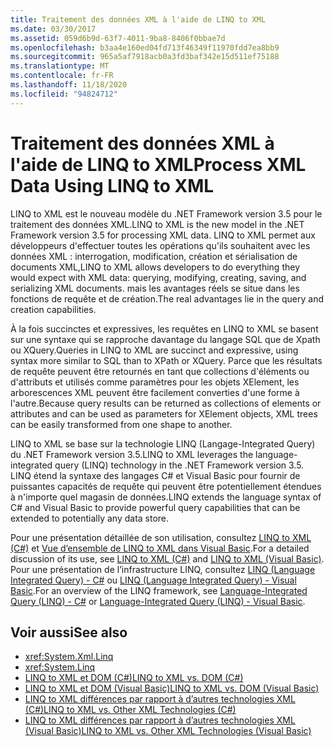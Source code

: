 ```yaml
---
title: Traitement des données XML à l'aide de LINQ to XML
ms.date: 03/30/2017
ms.assetid: 059d6b9d-63f7-4011-9ba8-8406f0bbae7d
ms.openlocfilehash: b3aa4e160ed04fd713f46349f11970fdd7ea8bb9
ms.sourcegitcommit: 965a5af7918acb0a3fd3baf342e15d511ef75188
ms.translationtype: MT
ms.contentlocale: fr-FR
ms.lasthandoff: 11/18/2020
ms.locfileid: "94824712"
---
```

# <a name="process-xml-data-using-linq-to-xml"></a><span data-ttu-id="25f96-102">Traitement des données XML à l'aide de LINQ to XML</span><span class="sxs-lookup"><span data-stu-id="25f96-102">Process XML Data Using LINQ to XML</span></span>
<span data-ttu-id="25f96-103">LINQ to XML est le nouveau modèle du .NET Framework version 3.5 pour le traitement des données XML.</span><span class="sxs-lookup"><span data-stu-id="25f96-103">LINQ to XML is the new model in the .NET Framework version 3.5 for processing XML data.</span></span> <span data-ttu-id="25f96-104">LINQ to XML permet aux développeurs d'effectuer toutes les opérations qu'ils souhaitent avec les données XML : interrogation, modification, création et sérialisation de documents XML,</span><span class="sxs-lookup"><span data-stu-id="25f96-104">LINQ to XML allows developers to do everything they would expect with XML data: querying, modifying, creating, saving, and serializing XML documents.</span></span> <span data-ttu-id="25f96-105">mais les avantages réels se situe dans les fonctions de requête et de création.</span><span class="sxs-lookup"><span data-stu-id="25f96-105">The real advantages lie in the query and creation capabilities.</span></span>  
  
 <span data-ttu-id="25f96-106">À la fois succinctes et expressives, les requêtes en LINQ to XML se basent sur une syntaxe qui se rapproche davantage du langage SQL que de Xpath ou XQuery.</span><span class="sxs-lookup"><span data-stu-id="25f96-106">Queries in LINQ to XML are succinct and expressive, using syntax more similar to SQL than to XPath or XQuery.</span></span> <span data-ttu-id="25f96-107">Parce que les résultats de requête peuvent être retournés en tant que collections d'éléments ou d'attributs et utilisés comme paramètres pour les objets XElement, les arborescences XML peuvent être facilement converties d'une forme à l'autre.</span><span class="sxs-lookup"><span data-stu-id="25f96-107">Because query results can be returned as collections of elements or attributes and can be used as parameters for XElement objects, XML trees can be easily transformed from one shape to another.</span></span>  
  
 <span data-ttu-id="25f96-108">LINQ to XML se base sur la technologie LINQ (Langage-Integrated Query) du .NET Framework version 3.5.</span><span class="sxs-lookup"><span data-stu-id="25f96-108">LINQ to XML leverages the language-integrated query (LINQ) technology in the .NET Framework version 3.5.</span></span> <span data-ttu-id="25f96-109">LINQ étend la syntaxe des langages C# et Visual Basic pour fournir de puissantes capacités de requête qui peuvent être potentiellement étendues à n'importe quel magasin de données.</span><span class="sxs-lookup"><span data-stu-id="25f96-109">LINQ extends the language syntax of C# and Visual Basic to provide powerful query capabilities that can be extended to potentially any data store.</span></span>  
  
 <span data-ttu-id="25f96-110">Pour une présentation détaillée de son utilisation, consultez [LINQ to XML (C#)](../../linq/linq-xml-overview.md) et [Vue d’ensemble de LINQ to XML dans Visual Basic](../../linq/linq-xml-overview.md).</span><span class="sxs-lookup"><span data-stu-id="25f96-110">For a detailed discussion of its use, see [LINQ to XML (C#)](../../linq/linq-xml-overview.md) and [LINQ to XML (Visual Basic)](../../linq/linq-xml-overview.md).</span></span> <span data-ttu-id="25f96-111">Pour une présentation de l’infrastructure LINQ, consultez [LINQ (Language Integrated Query) - C#](../../../csharp/programming-guide/concepts/linq/index.md) ou [LINQ (Language Integrated Query) - Visual Basic](../../../visual-basic/programming-guide/concepts/linq/index.md).</span><span class="sxs-lookup"><span data-stu-id="25f96-111">For an overview of the LINQ framework, see [Language-Integrated Query (LINQ) - C#](../../../csharp/programming-guide/concepts/linq/index.md) or [Language-Integrated Query (LINQ) - Visual Basic](../../../visual-basic/programming-guide/concepts/linq/index.md).</span></span>  
  
## <a name="see-also"></a><span data-ttu-id="25f96-112">Voir aussi</span><span class="sxs-lookup"><span data-stu-id="25f96-112">See also</span></span>

- <xref:System.Xml.Linq>
- <xref:System.Linq>
- [<span data-ttu-id="25f96-113">LINQ to XML et DOM (C#)</span><span class="sxs-lookup"><span data-stu-id="25f96-113">LINQ to XML vs. DOM (C#)</span></span>](../../linq/linq-xml-vs-dom.md)
- [<span data-ttu-id="25f96-114">LINQ to XML et DOM (Visual Basic)</span><span class="sxs-lookup"><span data-stu-id="25f96-114">LINQ to XML vs. DOM (Visual Basic)</span></span>](../../linq/linq-xml-vs-dom.md)
- [<span data-ttu-id="25f96-115">LINQ to XML différences par rapport à d’autres technologies XML (C#)</span><span class="sxs-lookup"><span data-stu-id="25f96-115">LINQ to XML vs. Other XML Technologies (C#)</span></span>](../../linq/linq-xml-vs-xml-technologies.md)
- [<span data-ttu-id="25f96-116">LINQ to XML différences par rapport à d’autres technologies XML (Visual Basic)</span><span class="sxs-lookup"><span data-stu-id="25f96-116">LINQ to XML vs. Other XML Technologies (Visual Basic)</span></span>](../../linq/linq-xml-vs-xml-technologies.md)
